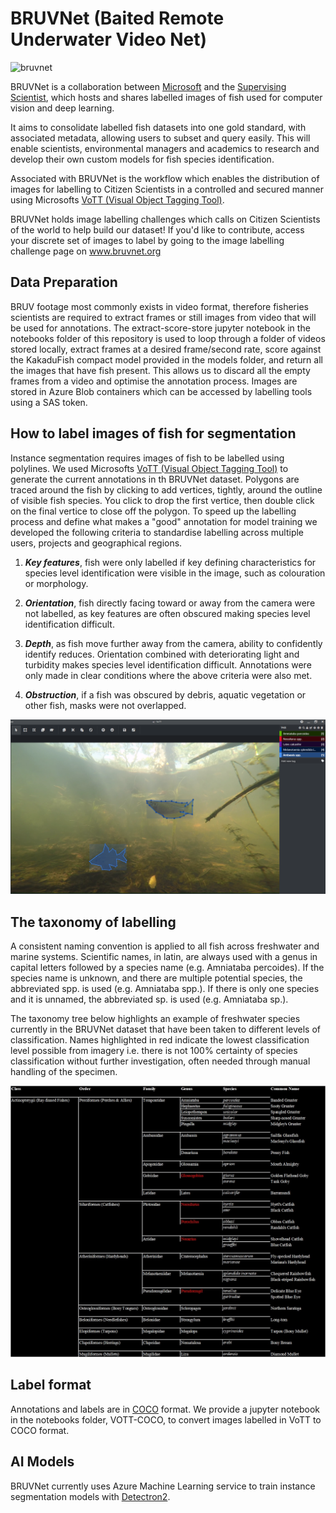 # BRUVNet (Baited Remote Underwater Video Net)

![bruvnet](https://github.com/ajansenn/BRUVNet/blob/master/BRUVNet%20Image.png)

BRUVNet is a collaboration between [Microsoft](https://www.microsoft.com/en-us/ai/ai-for-earth) and the [Supervising Scientist](http://environment.gov.au/science/supervising-scientist), which hosts and shares labelled images of fish used for computer vision and deep learning.   

It aims to consolidate labelled fish datasets into one gold standard, with associated metadata, allowing users to subset and query easily. This will enable scientists, environmental managers and academics to research and develop their own custom models for fish species identification.

Associated with BRUVNet is the workflow which enables the distribution of images for labelling to Citizen Scientists in a controlled and secured manner using Microsofts [VoTT (Visual Object Tagging Tool)](https://github.com/Microsoft/VoTT). 

BRUVNet holds image labelling challenges which calls on Citizen Scientists of the world to help build our dataset! If you'd like to contribute, access your discrete set of images to label by going to the image labelling challenge page on www.bruvnet.org


## Data Preparation

BRUV footage most commonly exists in video format, therefore fisheries scientists are required to extract frames or still images from video that will be used for annotations. The extract-score-store jupyter notebook in the notebooks folder of this repository is used to loop through a folder of videos stored locally, extract frames at a desired frame/second rate, score against the KakaduFish compact model provided in the models folder, and return all the images that have fish present. This allows us to discard all the empty frames from a video and optimise the annotation process. Images are stored in Azure Blob containers which can be accessed by labelling tools using a SAS token. 


## How to label images of fish for segmentation

Instance segmentation requires images of fish to be labelled using polylines. We used Microsofts [VoTT (Visual Object Tagging Tool)](https://github.com/Microsoft/VoTT) to generate the current annotations in th BRUVNet dataset. Polygons are traced around the fish by clicking to add vertices, tightly, around the outline of visible fish species. You click to drop the first vertice, then double click on the final vertice to close off the polygon. To speed up the labelling process and define what makes a "good" annotation for model training we developed the following criteria to standardise labelling across multiple users, projects and geographical regions.

1) **_Key features_**, fish were only labelled if key defining characteristics for species level identification were visible in the image, such as colouration or morphology. 

2) **_Orientation_**, fish directly facing toward or away from the camera were not labelled, as key features are often obscured making species level identification difficult. 

3) **_Depth_**, as fish move further away from the camera, ability to confidently identify reduces. Orientation combined with deteriorating light and turbidity makes species level identification difficult. Annotations were only made in clear conditions where the above criteria were also met.  

4) **_Obstruction_**, if a fish was obscured by debris, aquatic vegetation or other fish, masks were not overlapped.  

![annotations](https://github.com/ajansenn/BRUVNet/blob/master/VoTT%20Fish%20Annotations.PNG)


## The taxonomy of labelling

A consistent naming convention is applied to all fish across freshwater and marine systems. Scientific names, in latin, are always used with a genus in capital letters followed by a species name (e.g. Amniataba percoides). If the species name is unknown, and there are multiple potential species, the abbreviated spp. is used (e.g. Amniataba spp.). If there is only one species and it is unnamed, the abbreviated sp. is used (e.g. Amniataba sp.).

The taxonomy tree below highlights an example of freshwater species currently in the BRUVNet dataset that have been taken to different levels of classification. Names highlighted in red indicate the lowest classification level possible from imagery i.e. there is not 100% certainty of species classification without further investigation, often needed through manual handling of the specimen. 

![classification tree](https://github.com/ajansenn/BRUVNet/blob/master/Classification%20Tree1.jpg)

## Label format

Annotations and labels are in [COCO](https://cocodataset.org/#home) format. We provide a jupyter notebook in the notebooks folder, VOTT-COCO, to convert images labelled in VoTT to COCO format. 

## AI Models

BRUVNet currently uses Azure Machine Learning service to train instance segmentation models with [Detectron2](https://github.com/facebookresearch/detectron2). 

